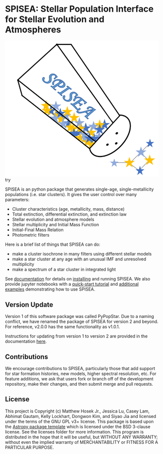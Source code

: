 # SPISEA: Stellar Population Interface for Stellar Evolution and Atmospheres

![](./SPISEA_logo_final.png)
try

SPISEA is an python package that generates single-age, single-metallicity
populations (i.e. star clusters). It gives the user control over many parameters:

* Cluster characteristics (age, metallicity, mass, distance)
* Total extinction, differential extinction, and extinction law
* Stellar evolution and atmosphere models
* Stellar multiplicity and Initial Mass Function
* Initial-Final Mass Relation
* Photometric filters

Here is a brief list of things that SPISEA can do:

* make a cluster isochrone in many filters using different stellar models
* make a star cluster at any age with an unusual IMF and unresolved multiplicity
* make a spectrum of a star cluster in integrated light

See [documentation](https://spisea.readthedocs.io/en/latest/) for details on 
[installing](https://spisea.readthedocs.io/en/latest/getting_started.html)
and running SPISEA. We also provide jupyter notebooks with a 
[quick-start tutorial](https://github.com/astropy/SPISEA/blob/main/docs/Quick_Start_Make_Cluster.ipynb)
and [additional examples](https://github.com/astropy/SPISEA/tree/main/docs/paper_examples)
demonstrating how to use SPISEA. 

## Version Update
Version 1 of this software package was called PyPopStar. Due to a naming conflict,
we have renamed the package of SPISEA for version 2 and beyond.
For reference, v2.0.0 has the same functionality as v1.0.1.

Instructions for updating from version 1 to version 2 are provided in
the documentation [here](https://spisea.readthedocs.io/en/latest/version_switch.html#version).

## Contributions
We encourage contributions to SPISEA, particularly those that add support for star formation histories, new models, higher spectral resolution, etc. For feature additions, we ask that users fork or branch off of the development repository, make their changes, and then submit merge and pull requests.

## License
This project is Copyright (c) Matthew Hosek Jr., Jessica Lu, Casey
Lam, Abhimat Gautam, Kelly Lockhart, Dongwon Kim, and Siyao Jia and licensed under
the terms of the GNU GPL v3+ license. This package is based upon
the [Astropy package template](https://github.com/astropy/package-template)
which is licensed under the BSD 3-clause license. See the licenses folder for
more information. This program is distributed in the hope that it will
be useful, but WITHOUT ANY WARRANTY;
without even the implied warranty of MERCHANTABILITY or FITNESS FOR A
PARTICULAR PURPOSE.  
